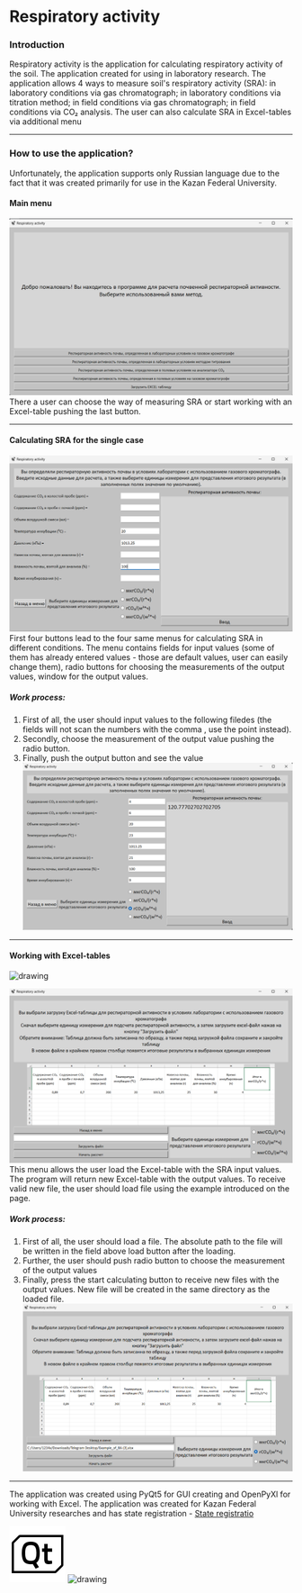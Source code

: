 # Respiratory activity

### Introduction
Respiratory activity is the application for calculating respiratory activity of the soil. The application created for
using in laboratory research. The application allows 4 ways to measure soil's respiratory activity (SRA):
in laboratory conditions via gas chromatograph; in laboratory conditions via titration method; in field conditions via
gas chromatograph; in field conditions via СО₂ analysis. The user can also calculate SRA in Excel-tables 
via additional menu

***
### How to use the application?
Unfortunately, the application supports only Russian language due to the fact that it was created primarily for use in
the Kazan Federal University.

#### Main menu
![main-menu](assets/main_menu_screen.png)
There a user can choose the way of measuring SRA or start working with an Excel-table
pushing the last button.
***
#### Calculating SRA for the single case
![single-case](assets/single-case_calc_menu_screen.png)
First four buttons lead to the four same menus for calculating SRA in different conditions.
The menu contains fields for input values (some of them has already entered values - those are default values, user can
easily change them), radio buttons for choosing the measurements of the output values, window for the output values.
##### Work process:
1) First of all, the user should input values to the following filedes (the fields will not scan the numbers with the comma
, use the point instead).
2) Secondly, choose the measurement of the output value pushing the radio button.
3) Finally, push the output button and see the value
![competed-single-case](assets/single-case_comp_screen.png)
***
#### Working with Excel-tables

<img src="assets/microsoft_office_excel_logo_icon_145720.ico" alt="drawing" width="50">

![excel-working](assets/exel-menu_scree.png)
This menu allows the user load the Excel-table with the SRA input values. The program will return new 
Excel-table with the output values. To receive valid new file, the user should load file using the example introduced on the page.
##### Work process:
1) First of all, the user should load a file. The absolute path to the file will be written in the field above load button 
after the loading.
2) Further, the user should push radio button to choose the measurement of the output values
3) Finally, press the start calculating button to receive new files with the output values. New file will be created in the same directory as the loaded file.
![comp-exel-working](assets/excel-working_compl-screen.png)
***
The application was created using PyQt5 for GUI creating and OpenPyXl for working with Excel. The application was created for
Kazan Federal University researches and has state registration - <a href="https://new.fips.ru/registers-doc-view/fips_servlet?DB=EVM&rn=6295&DocNumber=2023669585&TypeFile=html"> State registratio </a>

![Qt](assets/icons8-qt.svg)
<img src="assets/microsoft_office_excel_logo_icon_145720.ico" alt="drawing" width="50">
